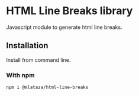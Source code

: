 # HTML Line Breaks library
Javascript module to generate html line breaks. 

## Installation
Install from command line.

### With npm
```
npm i @mlataza/html-line-breaks
```